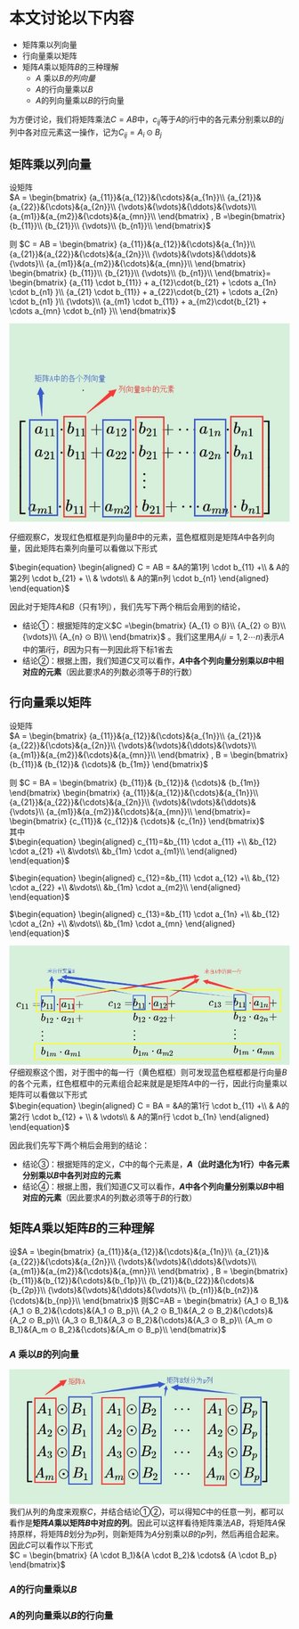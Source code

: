 # 本文讨论以下内容
* 矩阵乘以列向量
* 行向量乘以矩阵
* 矩阵${A}$乘以矩阵${B}$的三种理解
    * ${A}$ 乘以${B}的列向量$
    * ${A}$的行向量乘以${B}$
    * ${A}$的列向量乘以${B}$的行向量

为方便讨论，我们将矩阵乘法$C=AB$中，$c_{ij}$等于$A$的$i$行中的各元素分别乘以$B$的$j$列中各对应元素这一操作，记为$C_{ij} = A_i⊙B_j$

## 矩阵乘以列向量
设矩阵  
$A = \begin{bmatrix}
{a_{11}}&{a_{12}}&{\cdots}&{a_{1n}}\\
{a_{21}}&{a_{22}}&{\cdots}&{a_{2n}}\\
{\vdots}&{\vdots}&{\ddots}&{\vdots}\\
{a_{m1}}&{a_{m2}}&{\cdots}&{a_{mn}}\\
\end{bmatrix}  ,
B =\begin{bmatrix}
{b_{11}}\\
{b_{21}}\\
{\vdots}\\
{b_{n1}}\\
\end{bmatrix}$

 
则
$C = AB = \begin{bmatrix}
{a_{11}}&{a_{12}}&{\cdots}&{a_{1n}}\\
{a_{21}}&{a_{22}}&{\cdots}&{a_{2n}}\\
{\vdots}&{\vdots}&{\ddots}&{\vdots}\\
{a_{m1}}&{a_{m2}}&{\cdots}&{a_{mn}}\\
\end{bmatrix}
\begin{bmatrix}
{b_{11}}\\
{b_{21}}\\
{\vdots}\\
{b_{n1}}\\
\end{bmatrix}=
\begin{bmatrix}
{a_{11} \cdot b_{11}} + a_{12}\cdot{b_{21} +  \cdots a_{1n} \cdot b_{n1} }\\
{a_{21} \cdot b_{11}} + a_{22}\cdot{b_{21} +  \cdots a_{2n} \cdot b_{n1} }\\
{\vdots}\\
{a_{m1} \cdot b_{11}} + a_{m2}\cdot{b_{21} +  \cdots a_{mn} \cdot b_{n1} }\\
\end{bmatrix}$


![matrix_mul_vector1](/imgs/matrix_mul_vector1.jpg)


仔细观察$C$，发现红色框框是列向量$B$中的元素，蓝色框框则是矩阵$A$中各列向量，因此矩阵右乘列向量可以看做以下形式
  
$\begin{equation}
\begin{aligned}
C = AB = &A的第1列 \cdot b_{11} +\\ 
& A的第2列 \cdot b_{21} + \\
& \vdots\\
& A的第n列 \cdot b_{n1}
\end{aligned}
\end{equation}$


因此对于矩阵$A$和$B$（只有1列），我们先写下两个稍后会用到的结论，
* 结论①：根据矩阵的定义$C =\begin{bmatrix}
{A_{1} ⊙ B}\\
{A_{2} ⊙ B}\\
{\vdots}\\
{A_{n} ⊙ B}\\
\end{bmatrix}$ 。我们这里用$A_i(i=1,2\cdots n)$表示$A$中的第$i$行，$B$因为只有一列因此将下标1省去
* 结论②：根据上图，我们知道$C$又可以看作，**$A$中各个列向量分别乘以$B$中相对应的元素**（因此要求$A$的列数必须等于$B$的行数）



## 行向量乘以矩阵
设矩阵  
$A = \begin{bmatrix}
{a_{11}}&{a_{12}}&{\cdots}&{a_{1n}}\\
{a_{21}}&{a_{22}}&{\cdots}&{a_{2n}}\\
{\vdots}&{\vdots}&{\ddots}&{\vdots}\\
{a_{m1}}&{a_{m2}}&{\cdots}&{a_{mn}}\\
\end{bmatrix}  ,
B = \begin{bmatrix}
{b_{11}}&
{b_{12}}&
{\cdots}&
{b_{1m}}
\end{bmatrix}$

则
$C = BA = \begin{bmatrix}
{b_{11}}&
{b_{12}}&
{\cdots}&
{b_{1m}}
\end{bmatrix}
\begin{bmatrix}
{a_{11}}&{a_{12}}&{\cdots}&{a_{1n}}\\
{a_{21}}&{a_{22}}&{\cdots}&{a_{2n}}\\
{\vdots}&{\vdots}&{\ddots}&{\vdots}\\
{a_{m1}}&{a_{m2}}&{\cdots}&{a_{mn}}\\
\end{bmatrix}=
\begin{bmatrix}
{c_{11}}&
{c_{12}}&
{\cdots}&
{c_{1n}}
\end{bmatrix}$  
其中  
$\begin{equation}
\begin{aligned}
c_{11}=&b_{11} \cdot a_{11} +\\ 
&b_{12} \cdot a_{21}  +\\ 
&\vdots\\
&b_{1m} \cdot a_{m1}\\
\end{aligned}
\end{equation}$ 
  

$\begin{equation}
\begin{aligned}
c_{12}=&b_{11} \cdot a_{12} +\\ 
&b_{12} \cdot a_{22}  +\\ 
&\vdots\\
&b_{1m} \cdot a_{m2}\\
\end{aligned}
\end{equation}$ 
  

$\begin{equation}
\begin{aligned}
c_{13}=&b_{11} \cdot a_{1n} +\\ 
&b_{12} \cdot a_{2n}  +\\ 
&\vdots\\
&b_{1m} \cdot a_{mn}
\end{aligned}
\end{equation}$  



![matrix_mul_vector3](/imgs/matrix_mul_vector3.jpg)  
仔细观察这个图，对于图中的每一行（黄色框框）则可发现蓝色框框都是行向量$B$的各个元素，红色框框中的元素组合起来就是是矩阵$A$中的一行，因此行向量乘以矩阵可以看做以下形式  
$\begin{equation}
\begin{aligned}
C = BA = &A的第1行 \cdot b_{11} +\\ 
& A的第2行 \cdot b_{12} + \\
& \vdots\\
& A的第n行 \cdot b_{1n}
\end{aligned}
\end{equation}$
  
因此我们先写下两个稍后会用到的结论：
* 结论③：根据矩阵的定义，$C$中的每个元素是，**$A$（此时退化为1行）中各元素分别乘以$B$中各列对应的元素** 
* 结论④：根据上图，我们知道$C$又可以看作，**$A$中各个列向量分别乘以$B$中相对应的元素**（因此要求$A$的列数必须等于$B$的行数）


## 矩阵${A}$乘以矩阵${B}$的三种理解
设$A = \begin{bmatrix}
{a_{11}}&{a_{12}}&{\cdots}&{a_{1n}}\\
{a_{21}}&{a_{22}}&{\cdots}&{a_{2n}}\\
{\vdots}&{\vdots}&{\ddots}&{\vdots}\\
{a_{m1}}&{a_{m2}}&{\cdots}&{a_{mn}}\\
\end{bmatrix}  ,
B = \begin{bmatrix}
{b_{11}}&{b_{12}}&{\cdots}&{b_{1p}}\\
{b_{21}}&{b_{22}}&{\cdots}&{b_{2p}}\\
{\vdots}&{\vdots}&{\ddots}&{\vdots}\\
{b_{n1}}&{b_{n2}}&{\cdots}&{b_{np}}\\
\end{bmatrix}$ 则$C=AB = \begin{bmatrix}
{A_1 ⊙ B_1}&{A_1 ⊙ B_2}&{\cdots}&{A_1 ⊙ B_p}\\
{A_2 ⊙ B_1}&{A_2 ⊙ B_2}&{\cdots}&{A_2 ⊙ B_p}\\
{A_3 ⊙ B_1}&{A_3 ⊙ B_2}&{\cdots}&{A_3 ⊙ B_p}\\
{A_m ⊙ B_1}&{A_m ⊙ B_2}&{\cdots}&{A_m ⊙ B_p}\\
\end{bmatrix}$

### ${A}$ 乘以${B}$的列向量
<!-- ①②③④⑤⑥⑦⑧⑨⑩ -->
![matrix_mul_matrix1](/imgs/matrix_mul_matrix1.jpg)  
我们从列的角度来观察$C$，并结合结论①②，可以得知$C$中的任意一列，都可以看作是**矩阵$A$乘以矩阵$B$中对应的列**。因此可以这样看待矩阵乘法$AB$，将矩阵$A$保持原样，将矩阵$B$划分为$p$列，则新矩阵为$A$分别乘以$B$的$p$列，然后再组合起来。  因此$C$可以看作以下形式  
$C = \begin{bmatrix}
{A \cdot B_1}&{A \cdot B_2}& \cdots& {A \cdot B_p}
\end{bmatrix}$


### ${A}$的行向量乘以${B}$
### ${A}$的列向量乘以${B}$的行向量